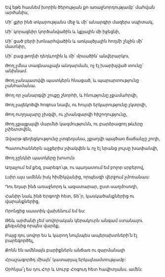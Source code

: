 Եվ եթե հասնեմ խորին ծերության քո առաջնորդությամբ՝ մահվան արժանիս,


Մի՛ լքիր ինձ տկարությանս մեջ և մի՛ անարգիր մազերս սպիտակ,


Մի՛ կորացնիր կործանվածին և կքյալին մի իջեցնի,


Մի՛ ցած բերի խոնարհվածին և առկայծյալին հողմի շնչին մի՛ մատնիր,


Մի՛ բաց թողնի դեդևողին և մի՛ մրսածին՝ անվերարկու


Թող չմնա տագնապյալն անդարման, ոչ էլ խարխլված տունը՝ անխնամ.


Թող չանպատվվի պատկերն հնացած, և պարարտությունը չանհամանա.


Թող որ չանարգվի շուքը շնորհի, և հնությունը չքամահրվի,


Թող չալեկոծվի հոգուս նավն, ու հույսի երկարությունը չկտրվի,


Թող ուղղալարը չխզվի, ու չխանգարվի հիշողությունը,


Թող չքայքայվի մարմնի կազմությունն, ու բարձրացող թևերը չփետտվեն,


Զվարթ գեղեցկությունը չտգեղանա, չքաղվի պայծառ ճաճանչը շողի,


Պատուհաններն աչքերիս չփակվեն և ոչ էլ նրանց լույսը խափանվի,


Թող չընկնի պատկերը խոսուն:


Աղաչում եմ քեզ, բարեգո՛ւթ, ու պաղատում եմ բոլոր սրբերով,


Լսիր այս ամենն իսկ հիմիկվանից, որպեսզի վերջում չմոռանաս:


Դու եղար ինձ առաջնորդ և ազատարար, ըստ սաղմոսողի,


Հանիր նաև ինձ Երգողի հետ, Տե՜ր, կասկածանքներից ու վարանքներից,


Որոնցից սաստիկ վախենում եմ ես:


Թեև արժանի չեմ սովորական կերակուրն անգամ ստանալու քեզանից որպես վարձք,


Բայց դու սովոր ես և կարող նույնպես ապերախտների՛ն էլ բարեգործել,


Քոնն են ամենայն բարիքներն անճառ ու զարմանալի


Հրաշագործդ միայն՝ կատարյալ երկայնամտությամբ:


Օրհնյա՜լ ես դու Հոր և Սուրբ Հոգուդ հետ հավիտյանս. ամեն: